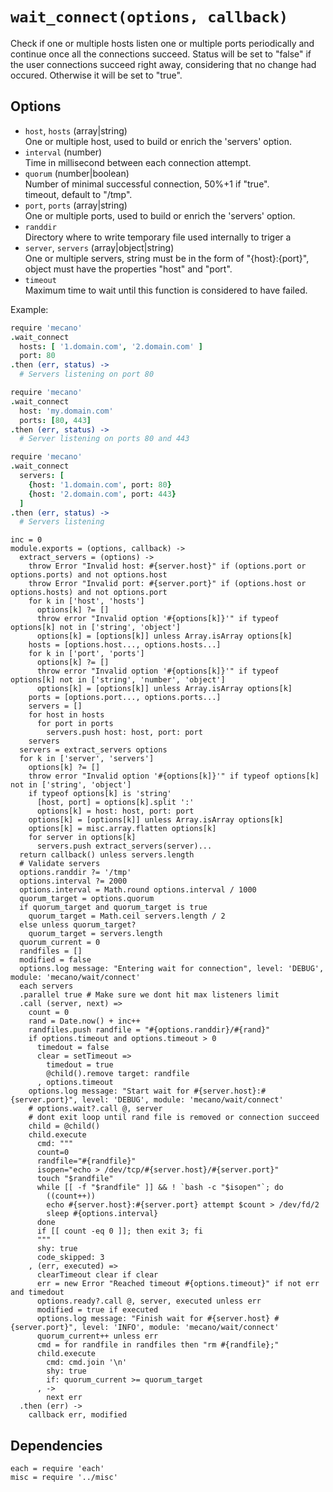 
# `wait_connect(options, callback)`

Check if one or multiple hosts listen one or multiple ports periodically and
continue once all the connections succeed. Status will be set to "false" if the
user connections succeed right away, considering that no change had occured.
Otherwise it will be set to "true".   

## Options

*   `host`, `hosts` (array|string)    
    One or multiple host, used to build or enrich the 'servers' option.   
*   `interval` (number)    
    Time in millisecond between each connection attempt.   
*   `quorum` (number|boolean)    
    Number of minimal successful connection, 50%+1 if "true".   
    timeout, default to "/tmp".   
*   `port`, `ports` (array|string)    
    One or multiple ports, used to build or enrich the 'servers' option.   
*   `randdir`   
    Directory where to write temporary file used internally to triger a 
*   `server`, `servers` (array|object|string)    
    One or multiple servers, string must be in the form of "{host}:{port}",
    object must have the properties "host" and "port".   
*   `timeout`   
    Maximum time to wait until this function is considered to have failed.   

Example:

```coffee
require 'mecano'
.wait_connect
  hosts: [ '1.domain.com', '2.domain.com' ]
  port: 80
.then (err, status) ->
  # Servers listening on port 80
```

```coffee
require 'mecano'
.wait_connect
  host: 'my.domain.com'
  ports: [80, 443]
.then (err, status) ->
  # Server listening on ports 80 and 443
```

```coffee
require 'mecano'
.wait_connect
  servers: [
    {host: '1.domain.com', port: 80}
    {host: '2.domain.com', port: 443}
  ]
.then (err, status) ->
  # Servers listening
```

    inc = 0
    module.exports = (options, callback) ->
      extract_servers = (options) ->
        throw Error "Invalid host: #{server.host}" if (options.port or options.ports) and not options.host
        throw Error "Invalid port: #{server.port}" if (options.host or options.hosts) and not options.port
        for k in ['host', 'hosts']
          options[k] ?= []
          throw error "Invalid option '#{options[k]}'" if typeof options[k] not in ['string', 'object']
          options[k] = [options[k]] unless Array.isArray options[k]
        hosts = [options.host..., options.hosts...]
        for k in ['port', 'ports']
          options[k] ?= []
          throw error "Invalid option '#{options[k]}'" if typeof options[k] not in ['string', 'number', 'object']
          options[k] = [options[k]] unless Array.isArray options[k]
        ports = [options.port..., options.ports...]
        servers = []
        for host in hosts
          for port in ports
            servers.push host: host, port: port
        servers
      servers = extract_servers options
      for k in ['server', 'servers']
        options[k] ?= []
        throw error "Invalid option '#{options[k]}'" if typeof options[k] not in ['string', 'object']
        if typeof options[k] is 'string'
          [host, port] = options[k].split ':'
          options[k] = host: host, port: port
        options[k] = [options[k]] unless Array.isArray options[k]
        options[k] = misc.array.flatten options[k]
        for server in options[k]
          servers.push extract_servers(server)...
      return callback() unless servers.length
      # Validate servers
      options.randdir ?= '/tmp'
      options.interval ?= 2000
      options.interval = Math.round options.interval / 1000
      quorum_target = options.quorum
      if quorum_target and quorum_target is true  
        quorum_target = Math.ceil servers.length / 2
      else unless quorum_target?
        quorum_target = servers.length
      quorum_current = 0
      randfiles = []
      modified = false
      options.log message: "Entering wait for connection", level: 'DEBUG', module: 'mecano/wait/connect'
      each servers
      .parallel true # Make sure we dont hit max listeners limit
      .call (server, next) =>
        count = 0
        rand = Date.now() + inc++
        randfiles.push randfile = "#{options.randdir}/#{rand}"
        if options.timeout and options.timeout > 0
          timedout = false
          clear = setTimeout =>
            timedout = true
            @child().remove target: randfile
          , options.timeout
        options.log message: "Start wait for #{server.host}:#{server.port}", level: 'DEBUG', module: 'mecano/wait/connect'
        # options.wait?.call @, server
        # dont exit loop until rand file is removed or connection succeed
        child = @child()
        child.execute
          cmd: """
          count=0
          randfile="#{randfile}"
          isopen="echo > /dev/tcp/#{server.host}/#{server.port}"
          touch "$randfile"
          while [[ -f "$randfile" ]] && ! `bash -c "$isopen"`; do
            ((count++))
            echo #{server.host}:#{server.port} attempt $count > /dev/fd/2 
            sleep #{options.interval}
          done
          if [[ count -eq 0 ]]; then exit 3; fi
          """
          shy: true
          code_skipped: 3
        , (err, executed) =>
          clearTimeout clear if clear
          err = new Error "Reached timeout #{options.timeout}" if not err and timedout
          options.ready?.call @, server, executed unless err
          modified = true if executed
          options.log message: "Finish wait for #{server.host} #{server.port}", level: 'INFO', module: 'mecano/wait/connect'
          quorum_current++ unless err
          cmd = for randfile in randfiles then "rm #{randfile};"
          child.execute
            cmd: cmd.join '\n'
            shy: true
            if: quorum_current >= quorum_target
          , ->
            next err
      .then (err) ->
        callback err, modified

## Dependencies

    each = require 'each'
    misc = require '../misc'
